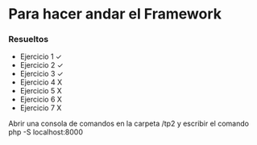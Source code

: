 <h1>Para hacer andar el Framework</h1>
<h3>Resueltos</h3>
<ul>
    <li>Ejercicio 1 ✓ </li>
    <li>Ejercicio 2 ✓ </li>
    <li>Ejercicio 3 ✓ </li>
    <li>Ejercicio 4 X </li>
    <li>Ejercicio 5 X </li>
    <li>Ejercicio 6 X </li>
    <li>Ejercicio 7 X </li>
 </ul>   
<p>Abrir una consola de comandos en la carpeta /tp2 y escribir el comando php -S localhost:8000</p>